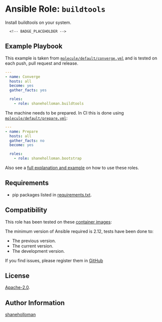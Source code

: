 # Ansible Role: `buildtools`

Install buildtools on your system.

      <!-- BADGE_PLACEHOLDER -->

## Example Playbook

This example is taken from [`molecule/default/converge.yml`](https://github.com/shaneholloman/ansible-role-buildtools/blob/main/molecule/default/converge.yml) and is tested on each push, pull request and release.

```yml
---
- name: Converge
  hosts: all
  become: yes
  gather_facts: yes

  roles:
    - role: shaneholloman.buildtools
```

The machine needs to be prepared. In CI this is done using [`molecule/default/prepare.yml`](https://github.com/shaneholloman/ansible-role-buildtools/blob/main/molecule/default/prepare.yml):

```yml
---
- name: Prepare
  hosts: all
  gather_facts: no
  become: yes

  roles:
    - role: shaneholloman.bootstrap
```

Also see a [full explanation and example](https://shaneholloman.com/how-to-use-these-roles.html) on how to use these roles.

## Requirements

- pip packages listed in [requirements.txt](https://github.com/shaneholloman/ansible-role-buildtools/blob/main/requirements.txt).

## Compatibility

This role has been tested on these [container images](https://hub.docker.com/u/shaneholloman):

The minimum version of Ansible required is 2.12, tests have been done to:

- The previous version.
- The current version.
- The development version.

If you find issues, please register them in [GitHub](https://github.com/shaneholloman/ansible-role-buildtools/issues)

## License

[Apache-2.0](https://github.com/shaneholloman/ansible-role-buildtools/blob/main/LICENSE).

## Author Information

[shaneholloman](https://shaneholloman.com/)

